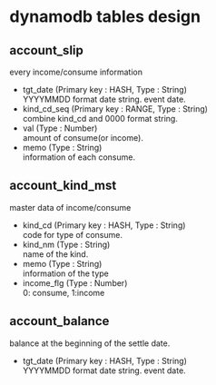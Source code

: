 # dynamodb tables design

## account_slip
every income/consume information
- tgt_date (Primary key : HASH, Type : String)<br>
  YYYYMMDD format date string. event date.
- kind_cd_seq (Primary key : RANGE, Type : String) <br>
  combine kind_cd and 0000 format string.
- val (Type : Number)<br>
  amount of consume(or income).
- memo (Type : String)<br>
  information of each consume.

## account_kind_mst
master data of income/consume
- kind_cd (Primary key : HASH, Type : String)<br>
  code for type of consume.
- kind_nm (Type : String)<br>
  name of the kind.
- memo (Type : String)<br>
  information of the type
- income_flg (Type : Number)<br>
  0: consume, 1:income

## account_balance
balance at the beginning of the settle date.
- tgt_date (Primary key : HASH, Type : String)<br>
  YYYYMMDD format date string. event date.

